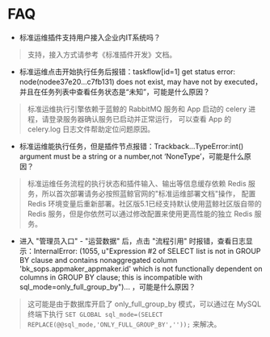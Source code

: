 # FAQ

- 标准运维插件支持用户接入企业内IT系统吗？
> 支持，接入方式请参考《标准插件开发》文档。

- 标准运维点击开始执行任务后报错：taskflow[id=1] get status error: node(nodee37e20…c7fb131) does not exist, may have not by 
executed，并且在任务列表中查看任务状态是“未知”，可能是什么原因？
> 标准运维执行引擎依赖于蓝鲸的 RabbitMQ 服务和 App 启动的 celery 进程，请登录服务器确认服务已启动并正常运行，
可以查看 App 的 celery.log 日志文件帮助定位问题原因。

- 标准运维能执行任务，但是插件节点报错：Trackback…TypeError:int() argument must be a string or a number,not ‘NoneType’，可能是什么原因？
> 标准运维任务流程的执行状态和插件输入、输出等信息缓存依赖 Redis 服务，所以首次部署请务必按照蓝鲸官网的"标准运维部署文档"操作，
配置 Redis 环境变量后重新部署。社区版5.1已经支持默认使用蓝鲸社区版自带的 Redis 服务，但是你依然可以通过修改配置来使用更高性能的独立 Redis 服务。

- 进入 "管理员入口" - "运营数据" 后，点击 "流程引用" 时报错，查看日志显示：InternalError: (1055, u"Expression #2 of SELECT list is not in GROUP BY clause and contains nonaggregated column 'bk_sops.appmaker_appmaker.id' which is not functionally dependent on columns in GROUP BY clause; this is incompatible with sql_mode=only_full_group_by")... ，可能是什么原因？
> 这可能是由于数据库开启了 only_full_group_by 模式，可以通过在 MySQL 终端下执行 `SET GLOBAL sql_mode=(SELECT REPLACE(@@sql_mode,'ONLY_FULL_GROUP_BY',''));` 来解决。
